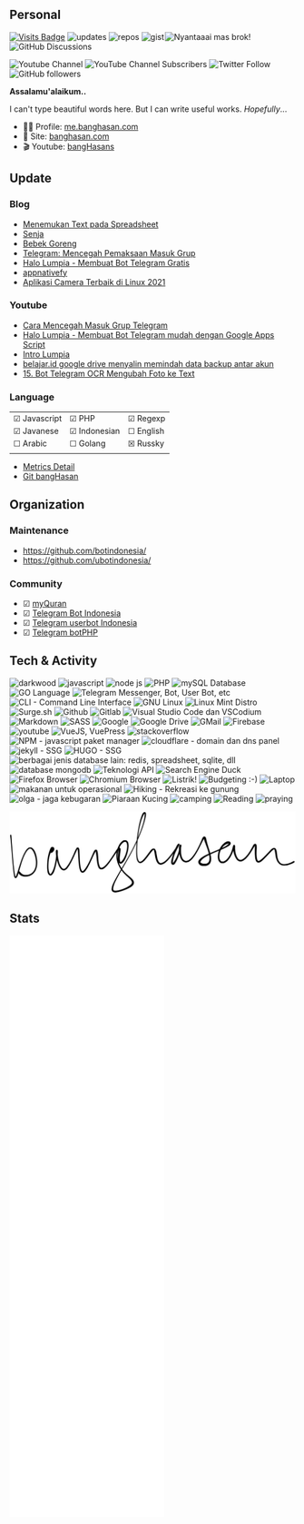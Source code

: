 ## Personal

<img align='right' src="https://i.pinimg.com/originals/66/ae/f3/66aef3b5231b5c412c4c77b3e2298ded.gif" width="230" title="Nyantaaai mas brok!">

[![Visits Badge](https://badges.pufler.dev/visits/banghasan/banghasan)](https://badges.pufler.dev) ![updates](https://badges.pufler.dev/updated/banghasan/banghasan) ![repos](https://badges.pufler.dev/repos/banghasan) ![gist](https://badges.pufler.dev/gists/banghasan) ![GitHub Discussions](https://img.shields.io/github/discussions/banghasan/komentar?label=web-comments)

![Youtube Channel](https://img.shields.io/badge/bangHasans-red?&style=social&logo=youtube)
![YouTube Channel Subscribers](https://img.shields.io/youtube/channel/subscribers/UCttb2hoQ07DOzsJjeLqtWsA)
![Twitter Follow](https://img.shields.io/twitter/follow/hasanudinhs?style=social)
![GitHub followers](https://img.shields.io/github/followers/banghasan?style=social) 

**Assalamu'alaikum..**

I can't type beautiful words here. But I can write useful works. _Hopefully_...

- 🙋🏽 Profile: [me.banghasan.com](https://me.banghasan.com)
- 🔖 Site: [banghasan.com](https://banghasan.com)
- 🎬 Youtube: [bangHasans](https://youtube.com/bangHasans)

## Update

### Blog
<!-- BLOG-POST-LIST:START -->
- [Menemukan Text pada Spreadsheet](https://banghasan.com/post/2021/10/18/gas-spreadsheet-mencari-text/)
- [Senja](https://banghasan.com/post/2021/10/09/senja-pra-maghrib/)
- [Bebek Goreng](https://banghasan.com/post/2021/10/02/begor-oktober/)
- [Telegram: Mencegah Pemaksaan Masuk Grup](https://banghasan.com/post/2021/09/29/cara-cegah-telegram-masuk-group/)
- [Halo Lumpia - Membuat Bot Telegram Gratis](https://banghasan.com/post/2021/09/19/halo-lumpia/)
- [appnativefy](https://banghasan.com/post/2021/09/07/appnativefy/)
- [Aplikasi Camera Terbaik di Linux 2021](https://banghasan.com/post/2021/09/03/aplikasi-camera-terbaik/)
<!-- BLOG-POST-LIST:END -->

### Youtube

<!-- Youtube:START -->
- [Cara Mencegah Masuk Grup Telegram](https://www.youtube.com/watch?v=FXhowr8wSuY)
- [Halo Lumpia - Membuat Bot Telegram mudah dengan Google Apps Script](https://www.youtube.com/watch?v=H_GBc1nfqcA)
- [Intro Lumpia](https://www.youtube.com/watch?v=IwV6pkco_CY)
- [belajar.id google drive menyalin memindah data backup antar akun](https://www.youtube.com/watch?v=SXx9PtiGnsk)
- [15. Bot Telegram OCR Mengubah Foto ke Text](https://www.youtube.com/watch?v=PCctlG1dwWU)
<!-- Youtube:END -->

### Language

||||
|-|-|-|
|&#9745; Javascript|&#9745; PHP|&#9745; Regexp|
|&#9745; Javanese |&#9745; Indonesian|&#9744; English|
|&#9744; Arabic|&#9744; Golang|&#9746; Russky|
||||

- [Metrics Detail](https://metrics.lecoq.io/about/banghasan)
- [Git bangHasan](https://git.banghasan.com/)

<!-- ![Top Lang](https://github-readme-stats.vercel.app/api/top-langs/?username=banghasan&layout=compact) -->

## Organization

### Maintenance

- https://github.com/botindonesia/
- https://github.com/ubotindonesia/

### Community

- &#9745; [myQuran](https://myquran.org)
- &#9745; [Telegram Bot Indonesia](https://t.me/botindonesia)
- &#9745; [Telegram userbot Indonesia](https://t.me/ubotindonesia)
- &#9745; [Telegram botPHP](https://t.me/botindonesia)

## Tech & Activity

<img data-v-60b9a85e="" src="https://banghasan.com/img/icons/domain.png" alt="darkwood" title="domain dan website"> <img data-v-60b9a85e="" src="https://banghasan.com/img/icons/javascript--v1.png" title="javascript"> <img data-v-60b9a85e="" src="https://banghasan.com/img/icons/nodejs.png" title="node js"> <img data-v-60b9a85e="" src="https://banghasan.com/img/icons/php-logo.png" title="PHP"> <img data-v-60b9a85e="" src="https://banghasan.com/img/icons/mysql-logo.png" title="mySQL Database"> <img data-v-60b9a85e="" src="https://banghasan.com/img/icons/golang.png" title="GO Language"> <img data-v-60b9a85e="" src="https://banghasan.com/img/icons/telegram-app--v1.png" title="Telegram Messenger, Bot, User Bot, etc"> <img data-v-60b9a85e="" src="https://banghasan.com/img/icons/bash.png" title="CLI - Command Line Interface"> <img data-v-60b9a85e="" src="https://banghasan.com/img/icons/linux--v1.png" title="GNU Linux"> <img data-v-60b9a85e="" src="https://banghasan.com/img/icons/linux-mint.png" title="Linux Mint Distro"> <img data-v-60b9a85e="" src="https://banghasan.com/img/icons/surge-logo.svg" title="Surge.sh" height="90"> <img data-v-60b9a85e="" src="https://banghasan.com/img/icons/github.png" title="Github"> <img data-v-60b9a85e="" src="https://banghasan.com/img/icons/gitlab.png" title="Gitlab"> <img data-v-60b9a85e="" src="https://banghasan.com/img/icons/visual-studio-code-2019.png" title="Visual Studio Code dan VSCodium"> <img data-v-60b9a85e="" src="https://banghasan.com/img/icons/markdown--v2.png" title="Markdown"> <img data-v-60b9a85e="" src="https://banghasan.com/img/icons/sass-avatar.png" title="SASS"> <img data-v-60b9a85e="" src="https://banghasan.com/img/icons/google-logo.png" title="Google"> <img data-v-60b9a85e="" src="https://banghasan.com/img/icons/google-drive--v1.png" title="Google Drive"> <img data-v-60b9a85e="" src="https://banghasan.com/img/icons/gmail-new.png" title="GMail"> <img data-v-60b9a85e="" src="https://banghasan.com/img/icons/google-firebase-console.png" title="Firebase"> <img data-v-60b9a85e="" src="https://banghasan.com/img/icons/youtube.png" alt="youtube" title="Youtube"> <img data-v-60b9a85e="" src="https://banghasan.com/img/icons/vue-js.png" title="VueJS, VuePress"> <img data-v-60b9a85e="" src="https://banghasan.com/img/icons/stackoverflow.png" alt="stackoverflow" title="stackoverflow"> <img data-v-60b9a85e="" src="https://banghasan.com/img/icons/npm.png" title="NPM - javascript paket manager"> <img data-v-60b9a85e="" src="https://banghasan.com/img/icons/cloudflare.png" title="cloudflare - domain dan dns panel"> <img data-v-60b9a85e="" src="https://banghasan.com/img/icons/jekyll.png" title="jekyll - SSG" height="60"> <img data-v-60b9a85e="" src="https://banghasan.com/img/icons/hugo-logo-wide.svg" title="HUGO - SSG" height="46"> <img data-v-60b9a85e="" src="https://banghasan.com/img/icons/database.png" title="berbagai jenis database lain: redis, spreadsheet, sqlite, dll"> <img data-v-60b9a85e="" src="https://banghasan.com/img/icons/mongodb.png" title="database mongodb"> <img data-v-60b9a85e="" src="https://banghasan.com/img/icons/api.png" title="Teknologi API"> <img data-v-60b9a85e="" src="https://banghasan.com/img/icons/duckduckgo--v1.png" title="Search Engine Duck"> <img data-v-60b9a85e="" src="https://banghasan.com/img/icons/firefox.png" title="Firefox Browser" height="90"> <img data-v-60b9a85e="" src="https://banghasan.com/img/icons/chromium.png" title="Chromium Browser"> <img data-v-60b9a85e="" src="https://banghasan.com/img/icons/electricity-hazard.png" title="Listrik!" height="90"> <img data-v-60b9a85e="" src="https://banghasan.com/img/icons/card-in-use.png" title="Budgeting :-)"> <img data-v-60b9a85e="" src="https://banghasan.com/img/icons/laptop-coding.png" title="Laptop" height="90"> <img data-v-60b9a85e="" src="https://banghasan.com/img/icons/rice-bowl.png" title="makanan untuk operasional"> <img data-v-60b9a85e="" src="https://banghasan.com/img/icons/trekking.png" title="Hiking - Rekreasi ke gunung" height="90"> <img data-v-60b9a85e="" src="https://banghasan.com/img/icons/running.png" title="olga - jaga kebugaran" height="90"> <img data-v-60b9a85e="" src="https://banghasan.com/img/icons/cat-emoji.png" title="Piaraan Kucing"> <img data-v-60b9a85e="" src="https://banghasan.com/img/icons/camping-tent.png" title="camping"> <img data-v-60b9a85e="" src="https://banghasan.com/img/icons/reading.png" title="Reading"> <img data-v-60b9a85e="" src="https://banghasan.com/img/icons/kaaba-emoji.png" title="praying">


![ttd](./banghasan.svg)

## Stats

![Metrics](./github-metrics.svg)
